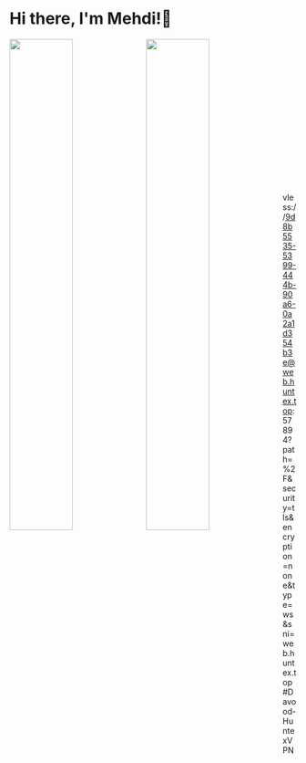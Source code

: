 # Hi there, I'm Mehdi!👋

<img align="left" width="47%"  src="https://github-readme-stats.vercel.app/api?username=mr-gholam&show_icons=true&theme=radical" />
<img align="left" width="47%" src="https://github-readme-stats.vercel.app/api/top-langs/?username=mr-gholam&layout=compact" />

<br>
<br>
<br>
<br>
<br>
<br>
<br>
<br>
<br>
<br>
<br>
<br>
<br>
<br>
<br>



vless://9d8b5535-5399-444b-90a6-0a2a1d354b3e@web.huntex.top:57894?path=%2F&security=tls&encryption=none&type=ws&sni=web.huntex.top#Davood-HuntexVPN
